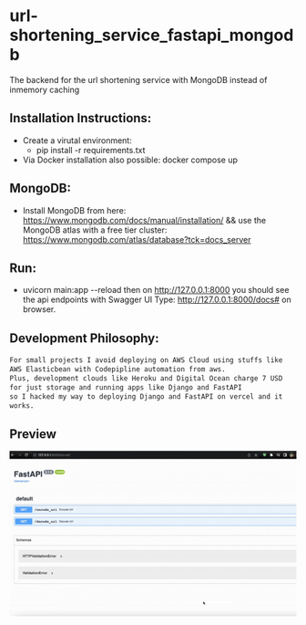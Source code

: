# url-shortening_service_fastapi_mongodb
The backend for the url shortening service with MongoDB instead of inmemory caching


## Installation Instructions:
   * Create a virutal environment:
     * pip install -r requirements.txt
   * Via Docker installation also possible:
     docker compose up  

## MongoDB:
   * Install MongoDB from here: https://www.mongodb.com/docs/manual/installation/ &&
     use the MongoDB atlas with a free tier cluster: https://www.mongodb.com/atlas/database?tck=docs_server

## Run:
   * uvicorn main:app --reload then on  http://127.0.0.1:8000 you should see the api endpoints with Swagger UI
     Type: http://127.0.0.1:8000/docs# on browser.
     

## Development Philosophy:
    For small projects I avoid deploying on AWS Cloud using stuffs like AWS Elasticbean with Codepipline automation from aws.
    Plus, development clouds like Heroku and Digital Ocean charge 7 USD for just storage and running apps like Django and FastAPI
    so I hacked my way to deploying Django and FastAPI on vercel and it works.

## Preview
   ![](docs/gif_fastapi_swagger.gif) 